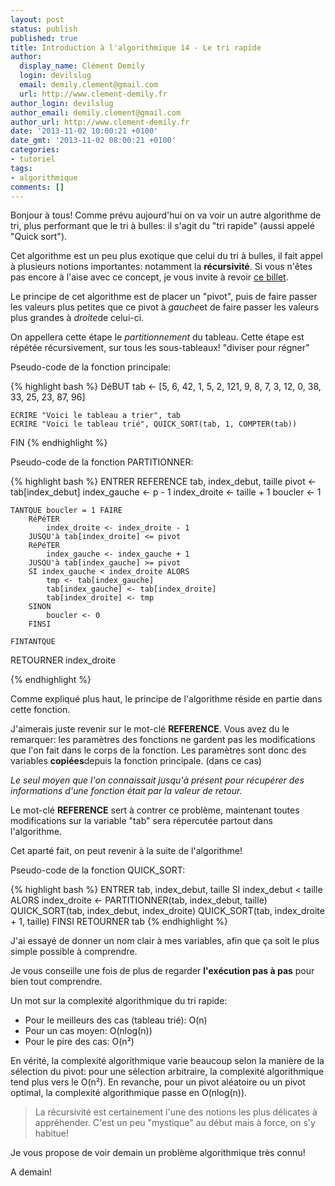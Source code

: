 ```yaml
---
layout: post
status: publish
published: true
title: Introduction à l'algorithmique 14 - Le tri rapide
author:
  display_name: Clément Demily
  login: devilslug
  email: demily.clement@gmail.com
  url: http://www.clement-demily.fr
author_login: devilslug
author_email: demily.clement@gmail.com
author_url: http://www.clement-demily.fr
date: '2013-11-02 10:00:21 +0100'
date_gmt: '2013-11-02 08:00:21 +0100'
categories:
- tutoriel
tags:
- algorithmique
comments: []
---
```


Bonjour à tous! Comme prévu aujourd'hui on va voir un autre algorithme de tri, plus performant que le tri à bulles: il s'agit du "tri rapide" (aussi appelé "Quick sort").

Cet algorithme est un peu plus exotique que celui du tri à bulles, il fait appel à plusieurs notions importantes: notamment la **récursivité**. Si vous n'êtes pas encore à l'aise avec ce concept, je vous invite à revoir <a title="Fonctions récursives" href="{{ site.base_url }}/2013/10/30/introduction-a-lalgorithmique-11-les-fonctions-recursives.html">ce billet</a>.

Le principe de cet algorithme est de placer un "pivot", puis de faire passer les valeurs plus petites que ce pivot à *gauche*et de faire passer les valeurs plus grandes à *droite*de celui-ci.

On appellera cette étape le *partitionnement* du tableau. Cette étape est répétée récursivement, sur tous les sous-tableaux! "diviser pour régner"

Pseudo-code de la fonction principale:

{% highlight bash %}
DéBUT
    tab <- [5, 6, 42, 1, 5, 2, 121, 9, 8, 7, 3, 12, 0, 38, 33, 25, 23, 87, 96]

    ECRIRE "Voici le tableau a trier", tab
    ECRIRE "Voici le tableau trié", QUICK_SORT(tab, 1, COMPTER(tab))
FIN
{% endhighlight %}

Pseudo-code de la fonction PARTITIONNER:

{% highlight bash %}
ENTRER REFERENCE tab, index_debut, taille
    pivot <- tab[index_debut]
    index_gauche <- p - 1
    index_droite <- taille + 1
    boucler <- 1

    TANTQUE boucler = 1 FAIRE
        RéPéTER
            index_droite <- index_droite - 1
        JUSQU'à tab[index_droite] <= pivot
        RéPéTER
            index_gauche <- index_gauche + 1
        JUSQU'à tab[index_gauche] >= pivot
        SI index_gauche < index_droite ALORS
            tmp <- tab[index_gauche]
            tab[index_gauche] <- tab[index_droite]
            tab[index_droite] <- tmp
        SINON
            boucler <- 0
        FINSI

    FINTANTQUE
RETOURNER index_droite

{% endhighlight %}

Comme expliqué plus haut, le principe de l'algorithme réside en partie dans cette fonction.

J'aimerais juste revenir sur le mot-clé **REFERENCE**. Vous avez du le remarquer: les paramètres des fonctions ne gardent pas les modifications que l'on fait dans le corps de la fonction. Les paramètres sont donc des variables **copiées**depuis la fonction principale. (dans ce cas)

*Le seul moyen que l'on connaissait jusqu'à présent pour récupérer des informations d'une fonction était par la valeur de retour.*

Le mot-clé **REFERENCE** sert à contrer ce problème, maintenant toutes modifications sur la variable "tab" sera répercutée partout dans l'algorithme.

Cet aparté fait, on peut revenir à la suite de l'algorithme!

Pseudo-code de la fonction QUICK_SORT:

{% highlight bash %}
ENTRER tab, index_debut, taille
    SI index_debut < taille ALORS
        index_droite <- PARTITIONNER(tab, index_debut, taille)
        QUICK_SORT(tab, index_debut, index_droite)
        QUICK_SORT(tab, index_droite + 1, taille)
    FINSI
RETOURNER tab
{% endhighlight %}

J'ai essayé de donner un nom clair à mes variables, afin que ça soit le plus simple possible à comprendre.

Je vous conseille une fois de plus de regarder **l'exécution pas à pas** pour bien tout comprendre.

Un mot sur la complexité algorithmique du tri rapide:

 * Pour le meilleurs des cas (tableau trié): O(n)
 * Pour un cas moyen: O(nlog(n))
 * Pour le pire des cas: O(n&sup2;)

En vérité, la complexité algorithmique varie beaucoup selon la manière de la sélection du pivot: pour une sélection arbitraire, la complexité algorithmique tend plus vers le O(n&sup2;). En revanche, pour un pivot aléatoire ou un pivot optimal, la complexité algorithmique passe en O(nlog(n)).

<blockquote>
La récursivité est certainement l'une des notions les plus délicates à appréhender. C'est un peu "mystique" au début mais à force, on s'y habitue!
</blockquote>

Je vous propose de voir demain un problème algorithmique très connu!

A demain!
